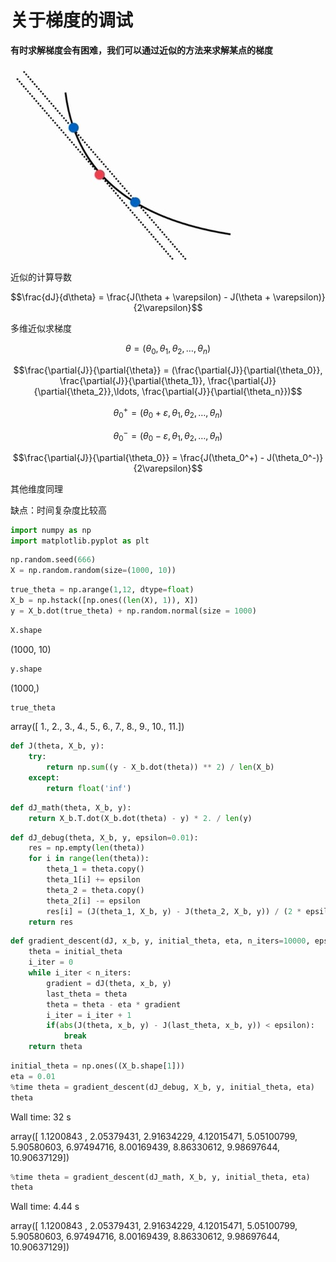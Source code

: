<head>
    <script src="https://cdn.mathjax.org/mathjax/latest/MathJax.js?config=TeX-AMS-MML_HTMLorMML" type="text/javascript"></script>
    <script type="text/x-mathjax-config">
        MathJax.Hub.Config({
            tex2jax: {
            skipTags: ['script', 'noscript', 'style', 'textarea', 'pre'],
            inlineMath: [['$','$']]
            }
        });
    </script>
</head>

# 关于梯度的调试

**有时求解梯度会有困难，我们可以通过近似的方法来求解某点的梯度**

![gradient](..\assets\img\GradientDescent\gradient.jpg)

近似的计算导数

$$\frac{dJ}{d\theta} = \frac{J(\theta + \varepsilon) - J(\theta + \varepsilon)}{2\varepsilon}$$

多维近似求梯度

$$\theta = (\theta_0, \theta_1, \theta_2, \ldots , \theta_n)$$

$$\frac{\partial{J}}{\partial{\theta}} = (\frac{\partial{J}}{\partial{\theta_0}}, \frac{\partial{J}}{\partial{\theta_1}}, \frac{\partial{J}}{\partial{\theta_2}},\ldots, \frac{\partial{J}}{\partial{\theta_n}})$$

$$\theta_0^+ = (\theta_0 + \varepsilon, \theta_1, \theta_2, \ldots , \theta_n)$$

$$\theta_0^- = (\theta_0 - \varepsilon, \theta_1, \theta_2, \ldots , \theta_n)$$

$$\frac{\partial{J}}{\partial{\theta_0}} = \frac{J(\theta_0^+) - J(\theta_0^-)}{2\varepsilon}$$

其他维度同理

缺点：时间复杂度比较高

```python
import numpy as np
import matplotlib.pyplot as plt
```

```python
np.random.seed(666)
X = np.random.random(size=(1000, 10))
```

```python
true_theta = np.arange(1,12, dtype=float)
X_b = np.hstack([np.ones((len(X), 1)), X])
y = X_b.dot(true_theta) + np.random.normal(size = 1000)
```

```python
X.shape
```

(1000, 10)

```python
y.shape
```

(1000,)

```python
true_theta
```

array([ 1.,  2.,  3.,  4.,  5.,  6.,  7.,  8.,  9., 10., 11.])

```python
def J(theta, X_b, y):
    try:
        return np.sum((y - X_b.dot(theta)) ** 2) / len(X_b)
    except:
        return float('inf')
```

```python
def dJ_math(theta, X_b, y):
    return X_b.T.dot(X_b.dot(theta) - y) * 2. / len(y)
```

```python
def dJ_debug(theta, X_b, y, epsilon=0.01):
    res = np.empty(len(theta))
    for i in range(len(theta)):
        theta_1 = theta.copy()
        theta_1[i] += epsilon
        theta_2 = theta.copy()
        theta_2[i] -= epsilon
        res[i] = (J(theta_1, X_b, y) - J(theta_2, X_b, y)) / (2 * epsilon)
    return res
```

```python
def gradient_descent(dJ, x_b, y, initial_theta, eta, n_iters=10000, epsilon=1e-8):
    theta = initial_theta
    i_iter = 0
    while i_iter < n_iters:
        gradient = dJ(theta, x_b, y)
        last_theta = theta
        theta = theta - eta * gradient
        i_iter = i_iter + 1
        if(abs(J(theta, x_b, y) - J(last_theta, x_b, y)) < epsilon):
            break
    return theta
```

```python
initial_theta = np.ones((X_b.shape[1]))
eta = 0.01
%time theta = gradient_descent(dJ_debug, X_b, y, initial_theta, eta)
theta
```

Wall time: 32 s

array([ 1.1200843 ,  2.05379431,  2.91634229,  4.12015471,  5.05100799,
            5.90580603,  6.97494716,  8.00169439,  8.86330612,  9.98697644,
           10.90637129])

```python
%time theta = gradient_descent(dJ_math, X_b, y, initial_theta, eta)
theta
```

Wall time: 4.44 s

array([ 1.1200843 ,  2.05379431,  2.91634229,  4.12015471,  5.05100799,
            5.90580603,  6.97494716,  8.00169439,  8.86330612,  9.98697644,
           10.90637129])
